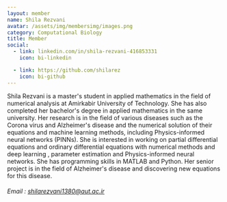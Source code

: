 ```yaml
---
layout: member
name: Shila Rezvani
avatar: /assets/img/membersimg/images.png
category: Computational Biology
title: Member
social:
  - link: linkedin.com/in/shila-rezvani-416853331
    icon: bi-linkedin

  - link: https://github.com/shilarez
    icon: bi-github
---
```


Shila Rezvani is a master's student in applied mathematics in the field of numerical analysis at Amirkabir University of Technology. She has also completed her bachelor's degree in applied mathematics in the same university. Her research is in the field of various diseases such as the Corona virus and Alzheimer's disease and the numerical solution of their equations and machine learning methods, including Physics-informed neural networks (PINNs). She is interested in working on partial differential equations and ordinary differential equations with numerical methods and deep learning , parameter estimation and Physics-informed neural networks. She has programming skills in MATLAB and Python. Her senior project is in the field of Alzheimer's disease and discovering new equations for this disease.

###### Email : shilarezvani1380@aut.ac.ir
